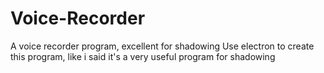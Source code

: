 # Voice-Recorder
A voice recorder program, excellent for shadowing
Use electron to create this program, like i said it's a very useful program for shadowing
